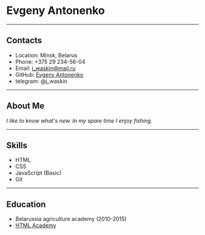 # Evgeny Antonenko
___
## Contacts
* Location: Minsk, Belarus
* Phone: +375 29 234-56-04
* Email: j_waskin@mail.ru
* GitHub: [Evgeny Antonenko](https://github.com/Jwaskin)
* telegram: @j_waskin
---
## About Me
_I like to know what's new. In my spare time I enjoy fishing._
___
## Skills
* HTML
* CSS
* JavaScript (Basic)
* Git
___
## Education
* Belarussia agriculture academy (2010-2015)
* [HTML Academy](https://htmlacademy.ru/study)